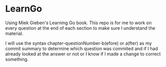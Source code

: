 LearnGo
=======

Using Miek Gieben's Learning Go book. This repo is for me to work on every question at the end of each section to make sure I understand the material.

I will use the syntax chapter-questionNumber-b(efore) or a(fter) as my commit summary to determine which question was commited and if I had already looked at the answer or not or I know if I made a change to correct something.
